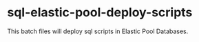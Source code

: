 # sql-elastic-pool-deploy-scripts

This batch files will deploy sql scripts in Elastic Pool Databases.